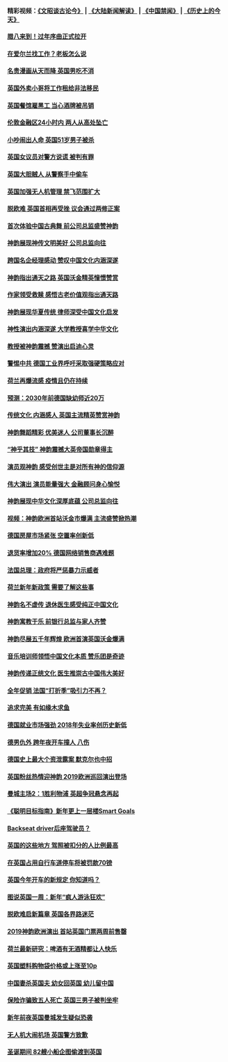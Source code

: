 #### 精彩视频：[《文昭谈古论今》](https://github.com/gfw-breaker/wenzhao/blob/master/README.md?t=01111830) | [《大陆新闻解读》](https://github.com/gfw-breaker/ntdtv-comedy/blob/master/README.md?t=01111830) | [《中国禁闻》](https://github.com/gfw-breaker/ntdtv-news/blob/master/README.md?t=01111830) | [《历史上的今天》](https://github.com/gfw-breaker/today-in-history/blob/master/README.md?t=01111830) 

#### [腊八来到！过年序曲正式拉开](../pages/nsc974/n10968649.md?t=01111830) 

#### [在爱尔兰找工作？老板怎么说](../pages/nsc974/n10968555.md?t=01111830) 

#### [名贵漫画从天而降 英国男吃不消](../pages/nsc974/n10968559.md?t=01111830) 

#### [英国外卖小哥将工作租给非法移民](../pages/nsc974/n10968548.md?t=01111830) 

#### [英国餐馆雇黑工 当心酒牌被吊销](../pages/nsc974/n10968537.md?t=01111830) 

#### [伦敦金融区24小时内 两人从高处坠亡](../pages/nsc974/n10968533.md?t=01111830) 

#### [小吵闹出人命 英国51岁男子被杀](../pages/nsc974/n10968526.md?t=01111830) 

#### [英国女议员对警方说谎 被判有罪](../pages/nsc974/n10968517.md?t=01111830) 

#### [英国大胆贼人 从警察手中偷车](../pages/nsc974/n10968489.md?t=01111830) 

#### [英国加强无人机管理 禁飞范围扩大](../pages/nsc974/n10968473.md?t=01111830) 

#### [脱欧难 英国首相再受挫 议会通过两修正案](../pages/nsc974/n10968468.md?t=01111830) 

#### [首次体验中国古典舞 前公司总监盛赞神韵](../pages/nsc974/n10967619.md?t=01111830) 

#### [神韵展现神传文明美好 公司总监向往](../pages/nsc974/n10967402.md?t=01111830) 

#### [跨国名企经理感动 赞叹中国文化内涵深遂](../pages/nsc974/n10967396.md?t=01111830) 

#### [神韵指出通天之路 英国沃金精英憧憬赞赏](../pages/nsc974/n10967254.md?t=01111830) 

#### [作家领受救赎 感悟古老价值观指出通天路](../pages/nsc974/n10967056.md?t=01111830) 

#### [神韵展现华夏传统 律师深受中国文化启发](../pages/nsc974/n10966824.md?t=01111830) 

#### [神性演出内涵深遂 大学教授喜学中华文化](../pages/nsc974/n10966804.md?t=01111830) 

#### [教授被神韵震撼 赞演出启迪心灵](../pages/nsc974/n10966792.md?t=01111830) 

#### [警惕中共 德国工业界呼吁采取强硬策略应对](../pages/nsc974/n10966701.md?t=01111830) 

#### [荷兰再爆流感 疫情且仍在持续](../pages/nsc974/n10965996.md?t=01111830) 

#### [预测：2030年前德国缺幼师近20万](../pages/nsc974/n10965934.md?t=01111830) 

#### [传统文化 内涵感人 英国主流精英赞赏神韵](../pages/nsc974/n10965374.md?t=01111830) 

#### [神韵舞蹈精彩 优美迷人 公司董事长沉醉](../pages/nsc974/n10965237.md?t=01111830) 

#### [“神乎其技” 神韵震撼大英帝国勋章得主](../pages/nsc974/n10964718.md?t=01111830) 

#### [演员观神韵 感受创世主是对所有神的信仰源](../pages/nsc974/n10964931.md?t=01111830) 

#### [伟大演出 演员能量强大 金融顾问身心愉悦](../pages/nsc974/n10964616.md?t=01111830) 

#### [神韵展现中华文化深厚底蕴 公司总监向往](../pages/nsc974/n10964581.md?t=01111830) 

#### [视频：神韵欧洲首站沃金市爆满 主流盛赞掀热潮](../pages/nsc974/n10964483.md?t=01111830) 

#### [德国房屋市场紧张 空置率创新低](../pages/nsc974/n10964397.md?t=01111830) 

#### [退货率增加20% 德国网络销售商遇难题](../pages/nsc974/n10964456.md?t=01111830) 

#### [法国总理：政府将严惩暴力示威者](../pages/nsc974/n10963993.md?t=01111830) 

#### [荷兰新年新政策 需要了解这些事](../pages/nsc974/n10963965.md?t=01111830) 

#### [神韵名不虚传 退休医生感受纯正中国文化](../pages/nsc974/n10962905.md?t=01111830) 

#### [神韵寓教于乐 前银行总监与家人齐赞](../pages/nsc974/n10962993.md?t=01111830) 

#### [神韵尽展五千年辉煌 欧洲首演英国沃金爆满](../pages/nsc974/n10962683.md?t=01111830) 

#### [音乐培训师领悟中国文化本质 赞乐团是奇迹](../pages/nsc974/n10962443.md?t=01111830) 

#### [神韵传递正统文化 医生推崇古中国伟大美好](../pages/nsc974/n10962397.md?t=01111830) 

#### [全年促销 法国“打折季”吸引力不再？](../pages/nsc974/n10961553.md?t=01111830) 

#### [追求完美 有如缘木求鱼](../pages/nsc974/n10962255.md?t=01111830) 

#### [德国就业市场强劲 2018年失业率创历史新低](../pages/nsc974/n10961491.md?t=01111830) 

#### [德男仇外 跨年夜开车撞人 八伤](../pages/nsc974/n10961367.md?t=01111830) 

#### [德国史上最大个资泄露案 默克尔也中招](../pages/nsc974/n10960100.md?t=01111830) 

#### [英国粉丝热情迎神韵 2019欧洲巡回演出登场](../pages/nsc974/n10958683.md?t=01111830) 

#### [曼城主场2：1胜利物浦 英超争冠悬念再起](../pages/nsc974/n10954843.md?t=01111830) 

#### [《聪明目标指南》新年更上一层楼Smart Goals](../pages/nsc974/n10954583.md?t=01111830) 

#### [Backseat driver后座驾驶员？](../pages/nsc974/n10954192.md?t=01111830) 

#### [英国的这些地方 驾照被扣分的人比例最高](../pages/nsc974/n10954152.md?t=01111830) 

#### [在英国占用自行车道停车将被罚款70镑](../pages/nsc974/n10954142.md?t=01111830) 

#### [英国今年开车的新规定 你知道吗？](../pages/nsc974/n10953267.md?t=01111830) 

#### [图说英国一周：新年“疯人游泳狂欢”](../pages/nsc974/n10953234.md?t=01111830) 

#### [脱欧难启新篇章 英国各界路迷茫](../pages/nsc974/n10951727.md?t=01111830) 

#### [2019神韵欧洲演出 首站英国门票两周前售罄](../pages/nsc974/n10951678.md?t=01111830) 

#### [荷兰最新研究：啤酒有无酒精都让人快乐](../pages/nsc974/n10950834.md?t=01111830) 

#### [英国塑料购物袋价格或上涨至10p](../pages/nsc974/n10951770.md?t=01111830) 

#### [中国妻杀英国夫 幼女回英国 幼儿留中国](../pages/nsc974/n10951754.md?t=01111830) 

#### [保险诈骗致五人死亡 英国三男子被判坐牢](../pages/nsc974/n10951747.md?t=01111830) 

#### [新年前夜英国曼城发生疑似恐袭](../pages/nsc974/n10951741.md?t=01111830) 

#### [无人机大闹机场 英国警方致歉](../pages/nsc974/n10951733.md?t=01111830) 

#### [圣诞期间 82艘小船企图偷渡到英国](../pages/nsc974/n10951711.md?t=01111830) 

